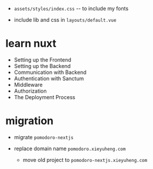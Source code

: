 - `assets/styles/index.css` -- to include my fonts

- include lib and css in `layouts/default.vue`

# learn nuxt

- Setting up the Frontend
- Setting up the Backend
- Communication with Backend
- Authentication with Sanctum
- Middleware
- Authorization
- The Deployment Process

# migration

- migrate `pomodoro-nextjs`

- replace domain name `pomodoro.xieyuheng.com`

  - move old project to `pomodoro-nextjs.xieyuheng.com`
